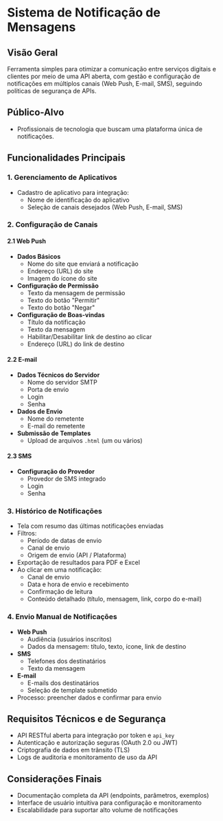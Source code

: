 # Sistema de Notificação de Mensagens

## Visão Geral
Ferramenta simples para otimizar a comunicação entre serviços digitais e clientes por meio de uma API aberta, com gestão e configuração de notificações em múltiplos canais (Web Push, E-mail, SMS), seguindo políticas de segurança de APIs.

## Público-Alvo
- Profissionais de tecnologia que buscam uma plataforma única de notificações.

## Funcionalidades Principais

### 1. Gerenciamento de Aplicativos
- Cadastro de aplicativo para integração:
  - Nome de identificação do aplicativo
  - Seleção de canais desejados (Web Push, E-mail, SMS)

### 2. Configuração de Canais

#### 2.1 Web Push
- **Dados Básicos**
  - Nome do site que enviará a notificação
  - Endereço (URL) do site
  - Imagem do ícone do site
- **Configuração de Permissão**
  - Texto da mensagem de permissão
  - Texto do botão "Permitir"
  - Texto do botão "Negar"
- **Configuração de Boas-vindas**
  - Título da notificação
  - Texto da mensagem
  - Habilitar/Desabilitar link de destino ao clicar
  - Endereço (URL) do link de destino

#### 2.2 E-mail
- **Dados Técnicos do Servidor**
  - Nome do servidor SMTP
  - Porta de envio
  - Login
  - Senha
- **Dados de Envio**
  - Nome do remetente
  - E-mail do remetente
- **Submissão de Templates**
  - Upload de arquivos `.html` (um ou vários)

#### 2.3 SMS
- **Configuração do Provedor**
  - Provedor de SMS integrado
  - Login
  - Senha

### 3. Histórico de Notificações
- Tela com resumo das últimas notificações enviadas
- Filtros:
  - Período de datas de envio
  - Canal de envio
  - Origem de envio (API / Plataforma)
- Exportação de resultados para PDF e Excel
- Ao clicar em uma notificação:
  - Canal de envio
  - Data e hora de envio e recebimento
  - Confirmação de leitura
  - Conteúdo detalhado (título, mensagem, link, corpo do e-mail)

### 4. Envio Manual de Notificações
- **Web Push**
  - Audiência (usuários inscritos)
  - Dados da mensagem: título, texto, ícone, link de destino
- **SMS**
  - Telefones dos destinatários
  - Texto da mensagem
- **E-mail**
  - E-mails dos destinatários
  - Seleção de template submetido
- Processo: preencher dados e confirmar para envio

## Requisitos Técnicos e de Segurança
- API RESTful aberta para integração por token e `api_key`
- Autenticação e autorização seguras (OAuth 2.0 ou JWT)
- Criptografia de dados em trânsito (TLS)
- Logs de auditoria e monitoramento de uso da API

## Considerações Finais
- Documentação completa da API (endpoints, parâmetros, exemplos)
- Interface de usuário intuitiva para configuração e monitoramento
- Escalabilidade para suportar alto volume de notificações

